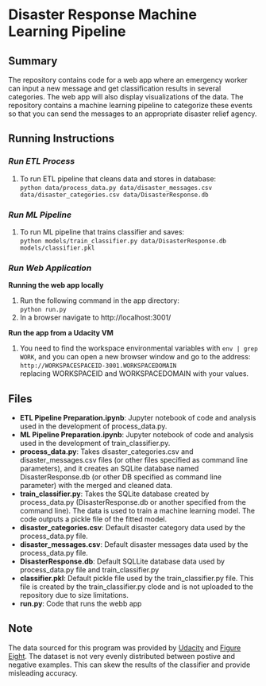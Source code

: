 # Disaster Response Machine Learning Pipeline

## Summary
The repository contains code for a web app where an emergency worker can input a new message and get classification results in several categories. The web app will also display visualizations of the data.  The repository contains a machine learning pipeline to categorize these events so that you can send the messages to an appropriate disaster relief agency.

## Running Instructions
### ***Run ETL Process***
1. To run ETL pipeline that cleans data and stores in database:<br>
`python data/process_data.py data/disaster_messages.csv data/disaster_categories.csv data/DisasterResponse.db`

### ***Run ML Pipeline***
1. To run ML pipeline that trains classifier and saves:<br>
`python models/train_classifier.py data/DisasterResponse.db models/classifier.pkl`

### ***Run Web Application***
**Running the web app locally**
1. Run the following command in the app directory:<br>
    `python run.py`
2. In a browser navigate to http://localhost:3001/

**Run the app from a Udacity VM**
1. You need to find the workspace environmental variables with `env | grep WORK`, and you can open a new browser window and go to the address: <br>
    `http://WORKSPACESPACEID-3001.WORKSPACEDOMAIN` <br>
replacing WORKSPACEID and WORKSPACEDOMAIN with your values.

## Files
* **ETL Pipeline Preparation.ipynb**: Jupyter notebook of code and analysis used in the development of process_data.py.
* **ML Pipeline Preparation.ipynb**: Jupyter notebook of code and analysis used in the development of train_classifier.py.
* **process_data.py**: Takes disaster_categories.csv and disaster_messages.csv files (or other files specified as command line parameters), and it creates an SQLite database named DisasterResponse.db (or other DB specified as command line parameter) with the merged and cleaned data.
* **train_classifier.py**: Takes the SQLite database created by process_data.py (DisasterResponse.db or another specified from the command line).  The data is used to train a machine learning model.  The code outputs a pickle file of the fitted model.
* **disaster_categories.csv**: Default disaster category data used by the process_data.py file.
* **disaster_messages.csv**: Default disaster messages data used by the process_data.py file.
* **DisasterResponse.db**: Default SQLLite database data used by process_data.py file and train_classifier.py
* **classifier.pkl**: Default pickle file used by the train_classifier.py file.  This file is created by the train_classifier.py clode and is not uploaded to the repository due to size limitations.
* **run.py**: Code that runs the webb app


## Note
The data sourced for this program was provided by [Udacity](https://www.udacity.com) and [Figure Eight](https://www.figure-eight.com/).  The dataset is not very evenly distributed between postive and negative examples.  This can skew the results of the classifier and provide misleading accuracy.
